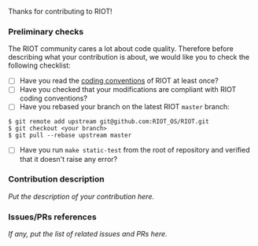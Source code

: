 Thanks for contributing to RIOT!

### Preliminary checks

The RIOT community cares a lot about code quality.
Therefore before describing what your contribution is about, we would like you
to check the following checklist:

- [ ] Have you read the
[coding conventions](https://github.com/RIOT-OS/RIOT/wiki/Coding-conventions)
of RIOT at least once?
- [ ] Have you checked that your modifications are compliant with RIOT coding
conventions?
- [ ] Have you rebased your branch on the latest RIOT `master` branch:
```
$ git remote add upstream git@github.com:RIOT_OS/RIOT.git
$ git checkout <your branch>
$ git pull --rebase upstream master
```
- [ ] Have you run `make static-test` from the root of repository and verified
that it doesn't raise any error?

### Contribution description

_Put the description of your contribution here._

### Issues/PRs references

_If any, put the list of related issues and PRs here._